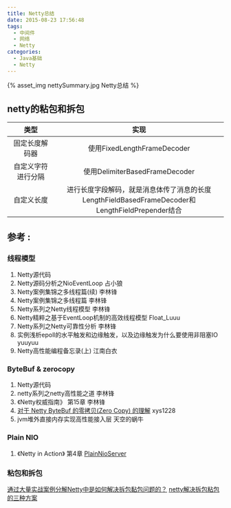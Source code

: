 ```yaml
---
title: Netty总结
date: 2015-08-23 17:56:48
tags:
  - 中间件
  - 网络
  - Netty
categories:
  - Java基础
  - Netty    
---
```


<p></p>
<!-- more -->

{% asset_img  nettySummary.jpg  Netty总结 %}


## netty的粘包和拆包
类型 |  实现
:-:|:-:
固定长度解码器  |   使用FixedLengthFrameDecoder
自定义字符进行分隔  |  使用DelimiterBasedFrameDecoder
自定义长度  |  进行长度字段解码，就是消息体传了消息的长度 <br> LengthFieldBasedFrameDecoder和LengthFieldPrepender结合

## 参考 :

### 线程模型

1. Netty源代码
2. Netty源码分析之NioEventLoop 占小狼
3. Netty案例集锦之多线程篇(续) 李林锋
4. Netty案例集锦之多线程篇 李林锋
5. Netty系列之Netty线程模型 李林锋
6. Netty精粹之基于EventLoop机制的高效线程模型 Float_Luuu
7. Netty系列之Netty可靠性分析 李林锋
8. 实例浅析epoll的水平触发和边缘触发，以及边缘触发为什么要使用非阻塞IO yuuyuu
9. Netty高性能编程备忘录(上) 江南白衣

### ByteBuf & zerocopy
1. Netty源代码
2. netty系列之netty高性能之道 李林锋
3. 《Netty权威指南》 第15章 李林锋
4. [对于 Netty ByteBuf 的零拷贝(Zero Copy) 的理解](https://www.cnblogs.com/xys1228/p/6088805.html)  xys1228
5. jvm堆外直接内存实现高性能接入层 天空的蜗牛

### Plain NIO
1. 《Netty in Action》 第4章 [PlainNioServer](https://github.com/www6v/netty-in-action-cn/blob/ChineseVersion/chapter4/src/main/java/nia/chapter4/PlainNioServer.java)

### 粘包和拆包
[通过大量实战案例分解Netty中是如何解决拆包黏包问题的？](https://baijiahao.baidu.com/s?id=1716387532053553497&wfr=spider&for=pc)
[netty解决拆包粘包的三种方案](https://blog.csdn.net/wwwzhouzy/article/details/119154039)
